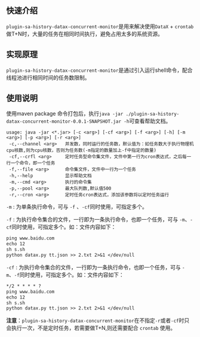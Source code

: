 ## 快速介绍

```plugin-sa-history-datax-concurrent-monitor```是用来解决使用``DataX`` + ``crontab`` 做T+N时，大量的任务在相同时间执行，避免占用太多的系统资源。

## **实现原理**

```plugin-sa-history-datax-concurrent-monitor```是通过引入运行shell命令，配合线程池进行相同时间的任务数限制。

## **使用说明**

使用maven package 命令打包后，执行``java -jar ./plugin-sa-history-datax-concurrent-monitor-0.0.1-SNAPSHOT.jar -h``可查看帮助文档。

```shell
usage: java -jar <*.jar> [-c <arg>] [-cf <arg>] [-f <arg>] [-h] [-m <arg>] [-p <arg>] [-r <arg>]
 -c,--channel <arg>   并发数，同时运行的任务数，默认值为：如任务数大于执行物理机cpu核数,则为cpu核数，否则为任务数(-m指定的数量加上-f中指定的数量)
 -cf,--crfl <arg>     定时任务型命令集文件，文件中第一行为cron表达式，之后每一行一个命令，即一个任务
 -f,--file <arg>      命令集文件，文件中一行为一个任务
 -h,--help            显示帮助文档
 -m,--cmd <arg>       执行的命令集
 -p,--pool <arg>      最大队列数,默认值500
 -r,--cron <arg>      定时任务cron表达式，添加该参数将以定时任务运行
```

``-m`` : 为单条执行命令，可与 ``-f`` 、``-cf``同时使用，可指定多个。

``-f`` : 为执行命令集合的文件，一行即为一条执行命令，也即一个任务，可与 ``-m``、``-cf``同时使用，可指定多个。如：文件内容如下：

```txt
ping www.baidu.com
echo 12
sh s.sh
python datax.py tt.json >> 2.txt 2>&1 </dev/null
```

``-cf`` : 为执行命令集合的文件，一行即为一条执行命令，也即一个任务，可与 ``-m``、``-f``同时使用，可指定多个。如：文件内容如下：

```txt
*/2 * * * * ?
ping www.baidu.com
echo 12
sh s.sh
python datax.py tt.json >> 2.txt 2>&1 </dev/null
```

**注意**：```plugin-sa-history-datax-concurrent-monitor```在不指定``-r``或者``-cf``时只会执行一次，不是定时任务，若需要做T+N,则还需要配合 ``crontab`` 使用。

